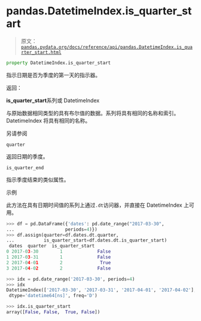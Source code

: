 # pandas.DatetimeIndex.is_quarter_start

> 原文：[`pandas.pydata.org/docs/reference/api/pandas.DatetimeIndex.is_quarter_start.html`](https://pandas.pydata.org/docs/reference/api/pandas.DatetimeIndex.is_quarter_start.html)

```py
property DatetimeIndex.is_quarter_start
```

指示日期是否为季度的第一天的指示器。

返回：

**is_quarter_start**系列或 DatetimeIndex

与原始数据相同类型的具有布尔值的数据。系列将具有相同的名称和索引。DatetimeIndex 将具有相同的名称。

另请参阅

`quarter`

返回日期的季度。

`is_quarter_end`

指示季度结束的类似属性。

示例

此方法在具有日期时间值的系列上通过`.dt`访问器，并直接在 DatetimeIndex 上可用。

```py
>>> df = pd.DataFrame({'dates': pd.date_range("2017-03-30",
...                   periods=4)})
>>> df.assign(quarter=df.dates.dt.quarter,
...           is_quarter_start=df.dates.dt.is_quarter_start)
 dates  quarter  is_quarter_start
0 2017-03-30        1             False
1 2017-03-31        1             False
2 2017-04-01        2              True
3 2017-04-02        2             False 
```

```py
>>> idx = pd.date_range('2017-03-30', periods=4)
>>> idx
DatetimeIndex(['2017-03-30', '2017-03-31', '2017-04-01', '2017-04-02'],
 dtype='datetime64[ns]', freq='D') 
```

```py
>>> idx.is_quarter_start
array([False, False,  True, False]) 
```
